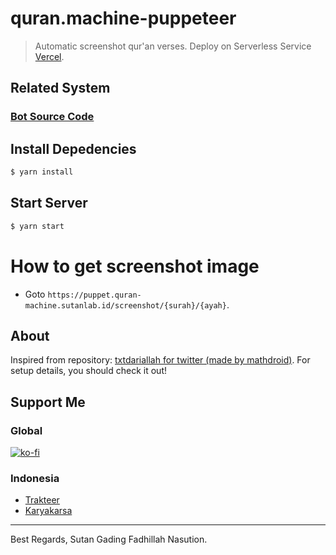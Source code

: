 # quran.machine-puppeteer

> Automatic screenshot qur'an verses. Deploy on Serverless Service [Vercel](https://vercel.com).

## Related System
### [Bot Source Code](https://github.com/sutanlab/quran.machine)

## Install Depedencies
```bash
$ yarn install
```

## Start Server
```bash
$ yarn start
```

# How to get screenshot image
- Goto `https://puppet.quran-machine.sutanlab.id/screenshot/{surah}/{ayah}`.

## About
Inspired from repository: [txtdariallah for twitter (made by mathdroid)](https://github.com/mathdroid/txtdariallah). For setup details, you should check it out!

## Support Me
### Global
[![ko-fi](https://www.ko-fi.com/img/githubbutton_sm.svg)](https://ko-fi.com/B0B71P7PB)
### Indonesia
- [Trakteer](https://trakteer.id/sutanlab)
- [Karyakarsa](https://karyakarsa.com/sutanlab)

---
Best Regards, Sutan Gading Fadhillah Nasution.

